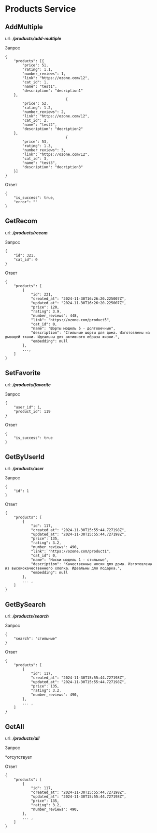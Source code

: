 # Products Service

## AddMultiple

url: ***/products/add-multiple***

Запрос

```
{
	"products": [{
		"price": 51,
		"rating": 1.1,
		"number_reviews": 1,
		"link": "https://ozone.com/12",
		"cat_id": 1,
		"name": "test1",
		"description": "decription1"
	},
							{
		"price": 52,
		"rating": 1.2,
		"number_reviews": 2,
		"link": "https://ozone.com/12",
		"cat_id": 2,
		"name": "test2",
		"description": "decription2"
	},
							{
		"price": 53,
		"rating": 1.3,
		"number_reviews": 3,
		"link": "https://ozone.com/12",
		"cat_id": 3,
		"name": "test3",
		"description": "decription3"
	}]
}
```

Ответ

```
{
	"is_success": true,
	"error": ""
}
```
## GetRecom

url: ***/products/recom***

Запрос

```
{
    "id": 321,
    "cat_id": 0
}
```

Ответ

```
{
	"products": [
		{
			"id": 221,
			"created_at": "2024-11-30T16:26:20.225007Z",
			"updated_at": "2024-11-30T16:26:20.225007Z",
			"price": 120,
			"rating": 3.9,
			"number_reviews": 448,
			"link": "https://ozone.com/product5",
			"cat_id": 0,
			"name": "Шорты модель 5 - долговечные",
			"description": "Стильные шорты для дома. Изготовлены из дышащей ткани. Идеальны для активного образа жизни.",
			"embedding": null
		},
		...,
	]
}
```

## SetFavorite

url: ***/products/favorite***

Запрос

```
{
	"user_id": 1,
	"product_id": 119
}
```

Ответ

```
{
	"is_success": true
}
```
## GetByUserId

url: ***/products/user***

Запрос

```
{
	"id": 1
}
```

Ответ

```
{
	"products": [
		{
			"id": 117,
			"created_at": "2024-11-30T15:55:44.727198Z",
			"updated_at": "2024-11-30T15:55:44.727198Z",
			"price": 135,
			"rating": 3.2,
			"number_reviews": 490,
			"link": "https://ozone.com/product1",
			"cat_id": 0,
			"name": "Носки модель 1 - стильные",
			"description": "Качественные носки для дома. Изготовлены из высококачественного хлопка. Идеальны для подарка.",
			"embedding": null
		},
		... ,
	]
}
```

## GetBySearch

url: ***/products/search***

Запрос 

```
{
	"search": "стильные"
}
```

Ответ

```
{
	"products": [
		{
			"id": 117,
			"created_at": "2024-11-30T15:55:44.727198Z",
			"updated_at": "2024-11-30T15:55:44.727198Z",
			"price": 135,
			"rating": 3.2,
			"number_reviews": 490,
		}, 
		... ,
	]
}
```

## GetAll

url: ***/products/all***

Запрос

*отсутствует

Ответ

```
{
	"products": [
		{
			"id": 117,
			"created_at": "2024-11-30T15:55:44.727198Z",
			"updated_at": "2024-11-30T15:55:44.727198Z",
			"price": 135,
			"rating": 3.2,
			"number_reviews": 490,
		}, 
		... ,
	]
}
```


